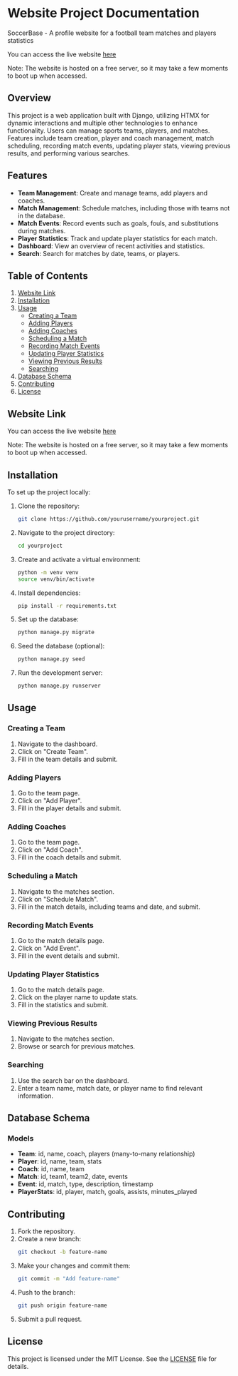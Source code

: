 # Website Project Documentation
SoccerBase - A profile website for a football team matches and players statistics

You can access the live website [here](https://soccerbase.onrender.com/)

Note: The website is hosted on a free server, so it may take a few moments to boot up when accessed.

## Overview

This project is a web application built with Django, utilizing HTMX for dynamic interactions and multiple other technologies to enhance functionality. Users can manage sports teams, players, and matches. Features include team creation, player and coach management, match scheduling, recording match events, updating player stats, viewing previous results, and performing various searches.

## Features

- **Team Management**: Create and manage teams, add players and coaches.
- **Match Management**: Schedule matches, including those with teams not in the database.
- **Match Events**: Record events such as goals, fouls, and substitutions during matches.
- **Player Statistics**: Track and update player statistics for each match.
- **Dashboard**: View an overview of recent activities and statistics.
- **Search**: Search for matches by date, teams, or players.

## Table of Contents

1. [Website Link](#website-link)
1. [Installation](#installation)
2. [Usage](#usage)
   - [Creating a Team](#creating-a-team)
   - [Adding Players](#adding-players)
   - [Adding Coaches](#adding-coaches)
   - [Scheduling a Match](#scheduling-a-match)
   - [Recording Match Events](#recording-match-events)
   - [Updating Player Statistics](#updating-player-statistics)
   - [Viewing Previous Results](#viewing-previous-results)
   - [Searching](#searching)
3. [Database Schema](#database-schema)
4. [Contributing](#contributing)
5. [License](#license)

## Website Link
You can access the live website [here](https://soccerbase.onrender.com/)

Note: The website is hosted on a free server, so it may take a few moments to boot up when accessed.

## Installation

To set up the project locally:

1. Clone the repository:
   ```sh
   git clone https://github.com/yourusername/yourproject.git
   ```
2. Navigate to the project directory:
   ```sh
   cd yourproject
   ```
3. Create and activate a virtual environment:
   ```sh
   python -m venv venv
   source venv/bin/activate
   ```
4. Install dependencies:
   ```sh
   pip install -r requirements.txt
   ```
5. Set up the database:
   ```sh
   python manage.py migrate
   ```
6. Seed the database (optional):
   ```sh
   python manage.py seed
   ```
7. Run the development server:
   ```sh
   python manage.py runserver
   ```

## Usage

### Creating a Team
1. Navigate to the dashboard.
2. Click on "Create Team".
3. Fill in the team details and submit.

### Adding Players
1. Go to the team page.
2. Click on "Add Player".
3. Fill in the player details and submit.

### Adding Coaches
1. Go to the team page.
2. Click on "Add Coach".
3. Fill in the coach details and submit.

### Scheduling a Match
1. Navigate to the matches section.
2. Click on "Schedule Match".
3. Fill in the match details, including teams and date, and submit.

### Recording Match Events
1. Go to the match details page.
2. Click on "Add Event".
3. Fill in the event details and submit.

### Updating Player Statistics
1. Go to the match details page.
2. Click on the player name to update stats.
3. Fill in the statistics and submit.

### Viewing Previous Results
1. Navigate to the matches section.
2. Browse or search for previous matches.

### Searching
1. Use the search bar on the dashboard.
2. Enter a team name, match date, or player name to find relevant information.

## Database Schema

### Models
- **Team**: id, name, coach, players (many-to-many relationship)
- **Player**: id, name, team, stats
- **Coach**: id, name, team
- **Match**: id, team1, team2, date, events
- **Event**: id, match, type, description, timestamp
- **PlayerStats**: id, player, match, goals, assists, minutes_played

## Contributing

1. Fork the repository.
2. Create a new branch:
   ```sh
   git checkout -b feature-name
   ```
3. Make your changes and commit them:
   ```sh
   git commit -m "Add feature-name"
   ```
4. Push to the branch:
   ```sh
   git push origin feature-name
   ```
5. Submit a pull request.

## License

This project is licensed under the MIT License. See the [LICENSE](LICENSE) file for details.
